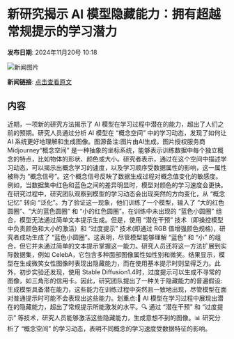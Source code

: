 # ​新研究揭示 AI 模型隐藏能力：拥有超越常规提示的学习潜力

**发布日期**: 2024年11月20号 10:18

![新闻图片](https://pic.chinaz.com/picmap/202405161743148970_6.jpg)

**新闻链接**: [点击查看原文](https://www.aibase.com/zh/news/13341)

## 内容

近期，一项新的研究方法揭示了 AI 模型在学习过程中潜在的能力，超出了人们之前的预期。研究人员通过分析 AI 模型在 “概念空间” 中的学习动态，发现了如何让 AI 系统更好地理解和生成图像。图源备注:图片由AI生成，图片授权服务商Midjourney“概念空间” 是一种抽象的坐标系统，能够表示训练数据中每个独立概念的特点，比如物体的形状、颜色或大小。研究者表示，通过在这个空间中描述学习动态，可以揭示出概念学习的速度，以及学习顺序受数据属性的影响，这一属性被称为 “概念信号”。这个概念信号反映了数据生成过程对概念值变化的敏感度。例如，当数据集中红色和蓝色之间的差异明显时，模型对颜色的学习速度会更快。在研究过程中，研究团队观察到模型的学习动态会出现突然的方向变化，从 “概念记忆” 转向 “泛化”。为了验证这一现象，他们训练了一个模型，输入了 “大的红色圆圈”、“大的蓝色圆圈” 和 “小的红色圆圈”。在训练中未出现的 “蓝色小圆圈” 组合，模型无法通过简单文本提示生成。但是，使用 “潜在干预” 技术（即操控模型中负责颜色和大小的激活）和 “过度提示” 技术(即通过 RGB 值增强颜色规格)，研究者成功生成了 “蓝色小圆圈”。这表明，尽管模型能够理解 “蓝色” 和 “小” 的组合，但它并未通过简单的文本提示掌握这一能力。研究人员还将这一方法扩展到实际数据集，例如 CelebA，它包含多种面部图像属性如性别和微笑。结果显示，模型在生成微笑女性图像时表现出隐藏能力，而在使用基本提示时则显得乏力。此外，初步实验还发现，使用 Stable Diffusion1.4时，过度提示可以生成不寻常的图像，如三角形的信用卡。因此，研究团队提出了一种关于隐藏能力的普遍假设:生成模型具备潜在能力，这些能力在训练过程中突然且一致地出现，尽管模型在面对普通提示时可能不会表现出这些能力。划重点:🌟 AI 模型在学习过程中展现出潜在的隐藏能力，超出了常规提示所能激发的水平。🔍 通过 “潜在干预” 和 “过度提示” 等技术，研究人员能够激活这些隐藏能力，生成意想不到的图像。📊 研究分析了 “概念空间” 的学习动态，表明不同概念的学习速度受数据特征的影响。
